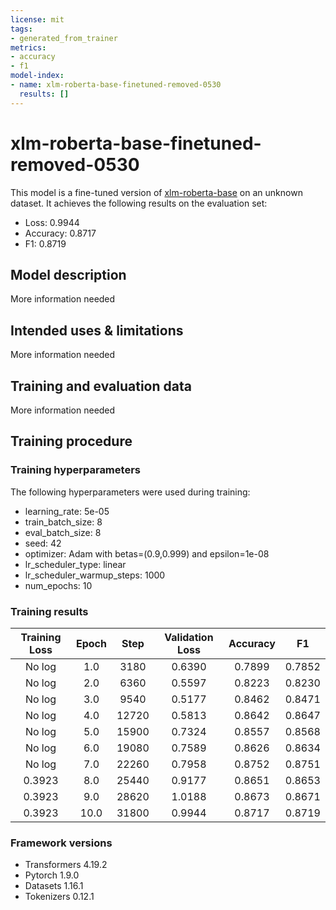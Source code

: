 ```yaml
---
license: mit
tags:
- generated_from_trainer
metrics:
- accuracy
- f1
model-index:
- name: xlm-roberta-base-finetuned-removed-0530
  results: []
---
```


<!-- This model card has been generated automatically according to the information the Trainer had access to. You
should probably proofread and complete it, then remove this comment. -->

# xlm-roberta-base-finetuned-removed-0530

This model is a fine-tuned version of [xlm-roberta-base](https://huggingface.co/xlm-roberta-base) on an unknown dataset.
It achieves the following results on the evaluation set:
- Loss: 0.9944
- Accuracy: 0.8717
- F1: 0.8719

## Model description

More information needed

## Intended uses & limitations

More information needed

## Training and evaluation data

More information needed

## Training procedure

### Training hyperparameters

The following hyperparameters were used during training:
- learning_rate: 5e-05
- train_batch_size: 8
- eval_batch_size: 8
- seed: 42
- optimizer: Adam with betas=(0.9,0.999) and epsilon=1e-08
- lr_scheduler_type: linear
- lr_scheduler_warmup_steps: 1000
- num_epochs: 10

### Training results

| Training Loss | Epoch | Step  | Validation Loss | Accuracy | F1     |
|:-------------:|:-----:|:-----:|:---------------:|:--------:|:------:|
| No log        | 1.0   | 3180  | 0.6390          | 0.7899   | 0.7852 |
| No log        | 2.0   | 6360  | 0.5597          | 0.8223   | 0.8230 |
| No log        | 3.0   | 9540  | 0.5177          | 0.8462   | 0.8471 |
| No log        | 4.0   | 12720 | 0.5813          | 0.8642   | 0.8647 |
| No log        | 5.0   | 15900 | 0.7324          | 0.8557   | 0.8568 |
| No log        | 6.0   | 19080 | 0.7589          | 0.8626   | 0.8634 |
| No log        | 7.0   | 22260 | 0.7958          | 0.8752   | 0.8751 |
| 0.3923        | 8.0   | 25440 | 0.9177          | 0.8651   | 0.8653 |
| 0.3923        | 9.0   | 28620 | 1.0188          | 0.8673   | 0.8671 |
| 0.3923        | 10.0  | 31800 | 0.9944          | 0.8717   | 0.8719 |


### Framework versions

- Transformers 4.19.2
- Pytorch 1.9.0
- Datasets 1.16.1
- Tokenizers 0.12.1
